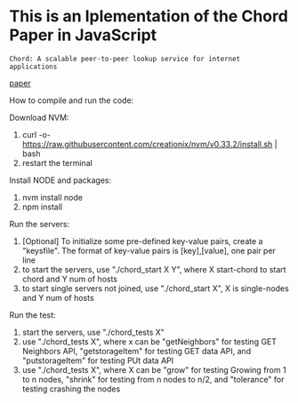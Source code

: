 # This is an Iplementation of the Chord Paper in JavaScript

```
Chord: A scalable peer-to-peer lookup service for internet applications
```
[paper](https://dl.acm.org/doi/10.1145/964723.383071)

How to compile and run the code:

Download NVM:
  1. curl -o- https://raw.githubusercontent.com/creationix/nvm/v0.33.2/install.sh | bash
  2. restart the terminal

Install NODE and packages:
  1. nvm install node
  2. npm install

Run the servers:
  1. [Optional] To initialize some pre-defined key-value pairs, create a "keysfile". The format of key-value pairs is [key],[value], one pair per line
  2. to start the servers, use "./chord_start X Y", where X start-chord to start chord and Y num of hosts
  3. to start single servers not joined, use "./chord_start X", X is single-nodes and Y num of hosts

Run the test:
  1. start the servers, use "./chord_tests X"
  2. use "./chord_tests X", where x can be "getNeighbors" for testing GET Neighbors API, "getstorageItem" for testing GET data API, and "putstorageItem" for testing PUt data API
  3. use "./chord_tests X", where X can be "grow" for testing Growing from 1 to n nodes, "shrink" for testing from n nodes to n/2, and "tolerance" for testing crashing the nodes
